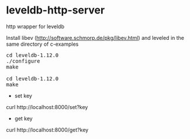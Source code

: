 leveldb-http-server
==========

http wrapper for leveldb

Install libev (http://software.schmorp.de/pkg/libev.html) and leveled in the same directory of c-examples

<pre>
cd leveldb-1.12.0
./configure
make

cd leveldb-1.12.0
make
</pre>

- set key

curl http://localhost:8000/set?key

- get key

curl http://localhost:8000/get?key

